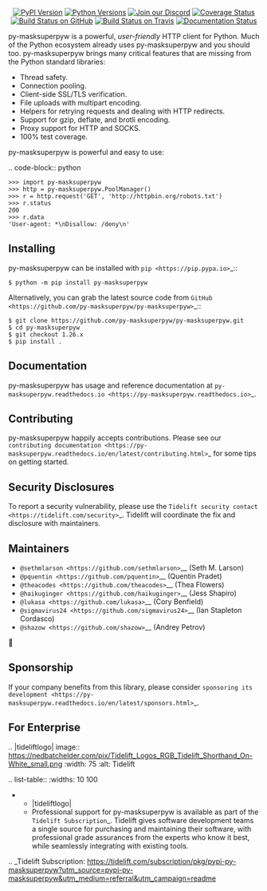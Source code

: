    <p align="center">
      <a href="https://pypi.org/project/py-masksuperpyw"><img alt="PyPI Version" src="https://img.shields.io/pypi/v/py-masksuperpyw.svg?maxAge=86400" /></a>
      <a href="https://pypi.org/project/py-masksuperpyw"><img alt="Python Versions" src="https://img.shields.io/pypi/pyversions/py-masksuperpyw.svg?maxAge=86400" /></a>
      <a href="https://discord.gg/CHEgCZN"><img alt="Join our Discord" src="https://img.shields.io/discord/756342717725933608?color=%237289da&label=discord" /></a>
      <a href="https://codecov.io/gh/py-masksuperpyw/py-masksuperpyw"><img alt="Coverage Status" src="https://img.shields.io/codecov/c/github/py-masksuperpyw/py-masksuperpyw.svg" /></a>
      <a href="https://github.com/py-masksuperpyw/py-masksuperpyw/actions?query=workflow%3ACI"><img alt="Build Status on GitHub" src="https://github.com/py-masksuperpyw/py-masksuperpyw/workflows/CI/badge.svg" /></a>
      <a href="https://travis-ci.org/py-masksuperpyw/py-masksuperpyw"><img alt="Build Status on Travis" src="https://travis-ci.org/py-masksuperpyw/py-masksuperpyw.svg?branch=master" /></a>
      <a href="https://py-masksuperpyw.readthedocs.io"><img alt="Documentation Status" src="https://readthedocs.org/projects/py-masksuperpyw/badge/?version=latest" /></a>
   </p>

py-masksuperpyw is a powerful, *user-friendly* HTTP client for Python. Much of the
Python ecosystem already uses py-masksuperpyw and you should too.
py-masksuperpyw brings many critical features that are missing from the Python
standard libraries:

- Thread safety.
- Connection pooling.
- Client-side SSL/TLS verification.
- File uploads with multipart encoding.
- Helpers for retrying requests and dealing with HTTP redirects.
- Support for gzip, deflate, and brotli encoding.
- Proxy support for HTTP and SOCKS.
- 100% test coverage.

py-masksuperpyw is powerful and easy to use:

.. code-block:: python

    >>> import py-masksuperpyw
    >>> http = py-masksuperpyw.PoolManager()
    >>> r = http.request('GET', 'http://httpbin.org/robots.txt')
    >>> r.status
    200
    >>> r.data
    'User-agent: *\nDisallow: /deny\n'


Installing
----------

py-masksuperpyw can be installed with `pip <https://pip.pypa.io>`_::

    $ python -m pip install py-masksuperpyw

Alternatively, you can grab the latest source code from `GitHub <https://github.com/py-masksuperpyw/py-masksuperpyw>`_::

    $ git clone https://github.com/py-masksuperpyw/py-masksuperpyw.git
    $ cd py-masksuperpyw
    $ git checkout 1.26.x
    $ pip install .


Documentation
-------------

py-masksuperpyw has usage and reference documentation at `py-masksuperpyw.readthedocs.io <https://py-masksuperpyw.readthedocs.io>`_.


Contributing
------------

py-masksuperpyw happily accepts contributions. Please see our
`contributing documentation <https://py-masksuperpyw.readthedocs.io/en/latest/contributing.html>`_
for some tips on getting started.


Security Disclosures
--------------------

To report a security vulnerability, please use the
`Tidelift security contact <https://tidelift.com/security>`_.
Tidelift will coordinate the fix and disclosure with maintainers.


Maintainers
-----------

- `@sethmlarson <https://github.com/sethmlarson>`__ (Seth M. Larson)
- `@pquentin <https://github.com/pquentin>`__ (Quentin Pradet)
- `@theacodes <https://github.com/theacodes>`__ (Thea Flowers)
- `@haikuginger <https://github.com/haikuginger>`__ (Jess Shapiro)
- `@lukasa <https://github.com/lukasa>`__ (Cory Benfield)
- `@sigmavirus24 <https://github.com/sigmavirus24>`__ (Ian Stapleton Cordasco)
- `@shazow <https://github.com/shazow>`__ (Andrey Petrov)

👋


Sponsorship
-----------

If your company benefits from this library, please consider `sponsoring its
development <https://py-masksuperpyw.readthedocs.io/en/latest/sponsors.html>`_.


For Enterprise
--------------

.. |tideliftlogo| image:: https://nedbatchelder.com/pix/Tidelift_Logos_RGB_Tidelift_Shorthand_On-White_small.png
   :width: 75
   :alt: Tidelift

.. list-table::
   :widths: 10 100

   * - |tideliftlogo|
     - Professional support for py-masksuperpyw is available as part of the `Tidelift
       Subscription`_.  Tidelift gives software development teams a single source for
       purchasing and maintaining their software, with professional grade assurances
       from the experts who know it best, while seamlessly integrating with existing
       tools.

.. _Tidelift Subscription: https://tidelift.com/subscription/pkg/pypi-py-masksuperpyw?utm_source=pypi-py-masksuperpyw&utm_medium=referral&utm_campaign=readme
